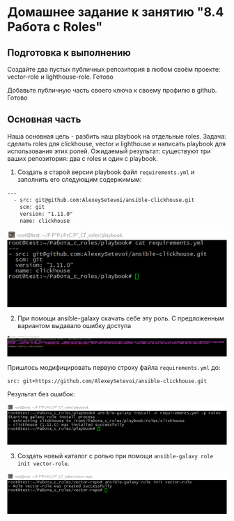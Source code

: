 # Домашнее задание к занятию "8.4 Работа с Roles"

## Подготовка к выполнению

Создайте два пустых публичных репозитория в любом своём проекте: vector-role и lighthouse-role.
Готово

Добавьте публичную часть своего ключа к своему профилю в github.
Готово

## Основная часть

Наша основная цель - разбить наш playbook на отдельные roles. Задача: сделать roles для clickhouse, vector и lighthouse и написать playbook для использования этих ролей. Ожидаемый результат: существуют три ваших репозитория: два с roles и один с playbook.

1. Создать в старой версии playbook файл `requirements.yml` и заполнить его следующим содержимым:

```
---
  - src: git@github.com:AlexeySetevoi/ansible-clickhouse.git
    scm: git
    version: "1.11.0"
    name: clickhouse
```
<p><img src="img\pic1.png">

 
2. При помощи ansible-galaxy скачать себе эту роль.
С предложенным вариантом выдавало ошибку доступа

<p><img src="img\err1.png">

Пришлось модифицировать первую строку файла `requirements.yml` до:
```
src: git+https://github.com/AlexeySetevoi/ansible-clickhouse.git
```
Результат без ошибок:

<p><img src="img\pic2.png">

3. Создать новый каталог с ролью при помощи `ansible-galaxy role init vector-role`.

<p><img src="img\pic3.png">

